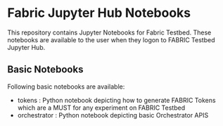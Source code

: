 #  Fabric Jupyter Hub Notebooks
This repository contains Jupyter Notebooks for Fabric Testbed. These notebooks are available to the user when they logon to FABRIC Testbed Jupyter Hub.

## Basic Notebooks
Following basic notebooks are available:
- tokens : Python notebook depicting how to generate FABRIC Tokens which are a MUST for any experiment on FABRIC Testbed
- orchestrator : Python notebook depicting basic Orchestrator APIS
